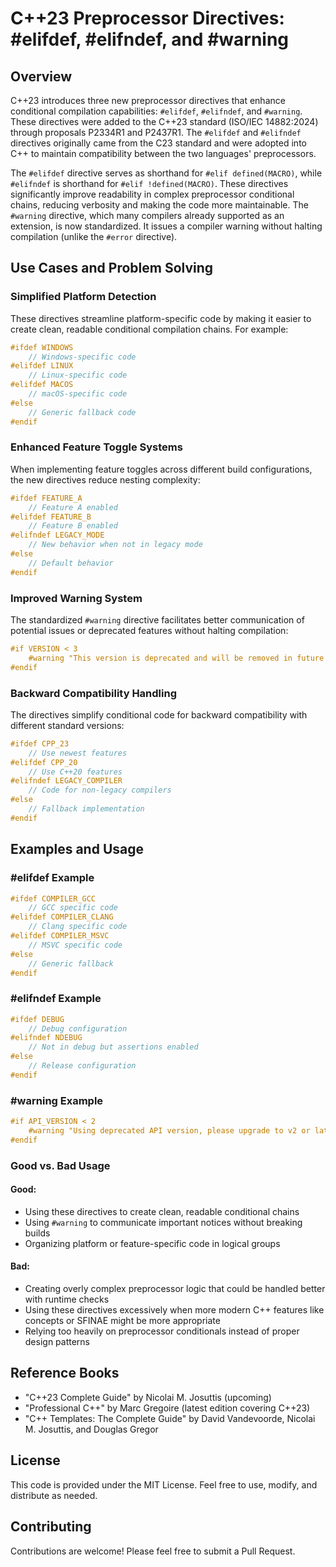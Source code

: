 # C++23 Preprocessor Directives: #elifdef, #elifndef, and #warning

## Overview

C++23 introduces three new preprocessor directives that enhance conditional compilation capabilities: `#elifdef`,
`#elifndef`, and `#warning`. These directives were added to the C++23 standard (ISO/IEC 14882:2024) through proposals
P2334R1 and P2437R1. The `#elifdef` and `#elifndef` directives originally came from the C23 standard and were adopted
into C++ to maintain compatibility between the two languages' preprocessors.

The `#elifdef` directive serves as shorthand for `#elif defined(MACRO)`, while `#elifndef` is shorthand for
`#elif !defined(MACRO)`. These directives significantly improve readability in complex preprocessor conditional chains,
reducing verbosity and making the code more maintainable. The `#warning` directive, which many compilers already
supported as an extension, is now standardized. It issues a compiler warning without halting compilation (unlike the
`#error` directive).

## Use Cases and Problem Solving

### Simplified Platform Detection

These directives streamline platform-specific code by making it easier to create clean, readable conditional compilation
chains. For example:

```cpp
#ifdef WINDOWS
    // Windows-specific code
#elifdef LINUX
    // Linux-specific code
#elifdef MACOS
    // macOS-specific code
#else
    // Generic fallback code
#endif
```

### Enhanced Feature Toggle Systems

When implementing feature toggles across different build configurations, the new directives reduce nesting complexity:

```cpp
#ifdef FEATURE_A
    // Feature A enabled
#elifdef FEATURE_B
    // Feature B enabled
#elifndef LEGACY_MODE
    // New behavior when not in legacy mode
#else
    // Default behavior
#endif
```

### Improved Warning System

The standardized `#warning` directive facilitates better communication of potential issues or deprecated features without
halting compilation:

```cpp
#if VERSION < 3
    #warning "This version is deprecated and will be removed in future releases"
#endif
```

### Backward Compatibility Handling

The directives simplify conditional code for backward compatibility with different standard versions:

```cpp
#ifdef CPP_23
    // Use newest features
#elifdef CPP_20
    // Use C++20 features
#elifndef LEGACY_COMPILER
    // Code for non-legacy compilers
#else
    // Fallback implementation
#endif
```

## Examples and Usage

### #elifdef Example

```cpp
#ifdef COMPILER_GCC
    // GCC specific code
#elifdef COMPILER_CLANG
    // Clang specific code
#elifdef COMPILER_MSVC
    // MSVC specific code
#else
    // Generic fallback
#endif
```

### #elifndef Example

```cpp
#ifdef DEBUG
    // Debug configuration
#elifndef NDEBUG
    // Not in debug but assertions enabled
#else
    // Release configuration
#endif
```

### #warning Example

```cpp
#if API_VERSION < 2
    #warning "Using deprecated API version, please upgrade to v2 or later"
#endif
```

### Good vs. Bad Usage

#### Good:
- Using these directives to create clean, readable conditional chains
- Using `#warning` to communicate important notices without breaking builds
- Organizing platform or feature-specific code in logical groups

#### Bad:
- Creating overly complex preprocessor logic that could be handled better with runtime checks
- Using these directives excessively when more modern C++ features like concepts or SFINAE might be more appropriate
- Relying too heavily on preprocessor conditionals instead of proper design patterns

## Reference Books

- "C++23 Complete Guide" by Nicolai M. Josuttis (upcoming)
- "Professional C++" by Marc Gregoire (latest edition covering C++23)
- "C++ Templates: The Complete Guide" by David Vandevoorde, Nicolai M. Josuttis, and Douglas Gregor

## License

This code is provided under the MIT License. Feel free to use, modify, and distribute as needed.

## Contributing

Contributions are welcome! Please feel free to submit a Pull Request.
